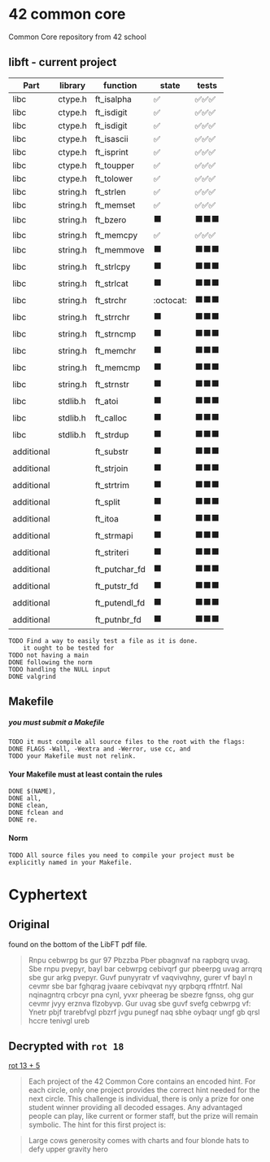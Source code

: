 # 42 common core
Common Core repository from 42 school

## libft - current project

| Part       | library  | function      | state                | tests                                                        |
|------------|----------|---------------|----------------------|--------------------------------------------------------------|
| libc       | ctype.h  | ft_isalpha    | :white_check_mark:   | :white_check_mark::white_check_mark::white_check_mark:       |
| libc       | ctype.h  | ft_isdigit    | :white_check_mark:   | :white_check_mark::white_check_mark::white_check_mark:       |
| libc       | ctype.h  | ft_isdigit    | :white_check_mark:   | :white_check_mark::white_check_mark::white_check_mark:       |
| libc       | ctype.h  | ft_isascii    | :white_check_mark:   | :white_check_mark::white_check_mark::white_check_mark:       |
| libc       | ctype.h  | ft_isprint    | :white_check_mark:   | :white_check_mark::white_check_mark::white_check_mark:       |
| libc       | ctype.h  | ft_toupper    | :white_check_mark:   | :white_check_mark::white_check_mark::white_check_mark:       |
| libc       | ctype.h  | ft_tolower    | :white_check_mark:   | :white_check_mark::white_check_mark::white_check_mark:       |
| libc       | string.h | ft_strlen     | :white_check_mark:   | :white_check_mark::white_check_mark::white_check_mark:       |
| libc       | string.h | ft_memset     | :white_check_mark:   | :white_check_mark::white_check_mark::white_check_mark:       |
| libc       | string.h | ft_bzero      | :black_large_square: | :black_large_square::black_large_square::black_large_square: |
| libc       | string.h | ft_memcpy     | :white_check_mark:   | :white_check_mark::white_check_mark::white_check_mark:       |
| libc       | string.h | ft_memmove    | :black_large_square: | :black_large_square::black_large_square::black_large_square: |
| libc       | string.h | ft_strlcpy    | :black_large_square: | :black_large_square::black_large_square::black_large_square: |
| libc       | string.h | ft_strlcat    | :black_large_square: | :black_large_square::black_large_square::black_large_square: |
| libc       | string.h | ft_strchr     |            :octocat: | :black_large_square::black_large_square::black_large_square: |
| libc       | string.h | ft_strrchr    | :black_large_square: | :black_large_square::black_large_square::black_large_square: |
| libc       | string.h | ft_strncmp    | :black_large_square: | :black_large_square::black_large_square::black_large_square: |
| libc       | string.h | ft_memchr     | :black_large_square: | :black_large_square::black_large_square::black_large_square: |
| libc       | string.h | ft_memcmp     | :black_large_square: | :black_large_square::black_large_square::black_large_square: |
| libc       | string.h | ft_strnstr    | :black_large_square: | :black_large_square::black_large_square::black_large_square: |
| libc       | stdlib.h | ft_atoi       | :black_large_square: | :black_large_square::black_large_square::black_large_square: |
| libc       | stdlib.h | ft_calloc     | :black_large_square: | :black_large_square::black_large_square::black_large_square: |
| libc       | stdlib.h | ft_strdup     | :black_large_square: | :black_large_square::black_large_square::black_large_square: |
| additional |          | ft_substr     | :black_large_square: | :black_large_square::black_large_square::black_large_square: |
| additional |          | ft_strjoin    | :black_large_square: | :black_large_square::black_large_square::black_large_square: |
| additional |          | ft_strtrim    | :black_large_square: | :black_large_square::black_large_square::black_large_square: |
| additional |          | ft_split      | :black_large_square: | :black_large_square::black_large_square::black_large_square: |
| additional |          | ft_itoa       | :black_large_square: | :black_large_square::black_large_square::black_large_square: |
| additional |          | ft_strmapi    | :black_large_square: | :black_large_square::black_large_square::black_large_square: |
| additional |          | ft_striteri   | :black_large_square: | :black_large_square::black_large_square::black_large_square: |
| additional |          | ft_putchar_fd | :black_large_square: | :black_large_square::black_large_square::black_large_square: |
| additional |          | ft_putstr_fd  | :black_large_square: | :black_large_square::black_large_square::black_large_square: |
| additional |          | ft_putendl_fd | :black_large_square: | :black_large_square::black_large_square::black_large_square: |
| additional |          | ft_putnbr_fd  | :black_large_square: | :black_large_square::black_large_square::black_large_square: |

	TODO Find a way to easily test a file as it is done.
		it ought to be tested for 
	TODO not having a main
	DONE following the norm
	TODO handling the NULL input
	DONE valgrind

## Makefile

##### you must submit a Makefile
	TODO it must compile all source files to the root with the flags:
	DONE FLAGS -Wall, -Wextra and -Werror, use cc, and
	TODO your Makefile must not relink.

#### Your Makefile must at least contain the rules
	DONE $(NAME),
	DONE all,
	DONE clean,
	DONE fclean and
	DONE re.

#### Norm
	TODO All source files you need to compile your project must be explicitly named in your Makefile.


# Cyphertext

## Original
found on the bottom of the LibFT pdf file.
>Rnpu cebwrpg bs gur 97 Pbzzba Pber pbagnvaf na rapbqrq uvag. Sbe rnpu pvepyr, bayl bar cebwrpg cebivqrf gur pbeerpg uvag arrqrq sbe gur arkg pvepyr. Guvf punyyratr vf vaqvivqhny, gurer vf bayl n cevmr sbe bar fghqrag jvaare cebivqvat nyy qrpbqrq rffntrf. Nal nqinagntrq crbcyr pna cynl, yvxr pheerag be sbezre fgnss, ohg gur cevmr jvyy erznva flzobyvp. Gur uvag sbe guvf svefg cebwrpg vf:
Ynetr pbjf trarebfvgl pbzrf jvgu punegf naq sbhe oybaqr ungf gb qrsl hccre tenivgl ureb

## Decrypted with `rot 18`

[rot 13 + 5](https://en.wikipedia.org/wiki/ROT13)

>Each project of the 42 Common Core contains an encoded hint. For each circle, only one project provides the correct hint needed for the next circle. This challenge is individual, there is only a prize for one student winner providing all decoded essages. Any advantaged people can play, like current or former staff, but the prize will remain symbolic. The hint for this first project is:

>Large cows generosity comes with charts and four blonde hats to defy upper gravity hero

